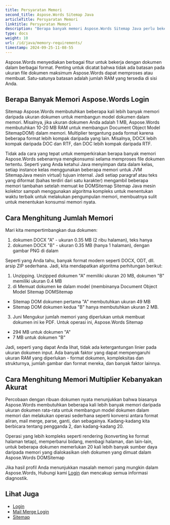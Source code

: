 ```yaml
---
title: Persyaratan Memori
second_title: Aspose.Words Sitemap Java
articleTitle: Persyaratan Memori
linktitle: Persyaratan Memori
description: "Berapa banyak memori Aspose.Words Sitemap Java perlu bekerja dengan dokumen? Pelajari detailnya."
type: docs
weight: 10
url: /id/java/memory-requirements/
timestamp: 2024-09-25-11-08-55
---
```


Aspose.Words menyediakan berbagai fitur untuk bekerja dengan dokumen dalam berbagai format. Penting untuk dicatat bahwa tidak ada batasan pada ukuran file dokumen maksimum Aspose.Words dapat memproses atau membuat. Satu-satunya batasan adalah jumlah RAM yang tersedia di sisi Anda.

## Berapa Banyak Memori Aspose.Words Login

Sitemap Aspose.Words membutuhkan beberapa kali lebih banyak memori daripada ukuran dokumen untuk membangun model dokumen dalam memori. Misalnya, jika ukuran dokumen Anda adalah 1 MB, Aspose.Words membutuhkan 10-20 MB RAM untuk membangun Document Object Model SitemapDOM) dalam memori. Multiplier tergantung pada format karena beberapa format lebih kompak daripada yang lain. Misalnya, DOCX lebih kompak daripada DOC dan RTF, dan DOC lebih kompak daripada RTF.

Tidak ada cara yang tepat untuk memperkirakan berapa banyak memori Aspose.Words sebenarnya mengkonsumsi selama memproses file dokumen tertentu. Seperti yang Anda ketahui Java menyimpan data dalam kelas, setiap instance kelas menggunakan beberapa memori untuk JVM SitemapJava mesin virtual) tujuan internal. Jadi setiap paragraf atau teks yang diformat (bahas terdiri dari satu karakter) mengambil beberapa memori tambahan setelah memuat ke DOMSitemap Sitemap Java mesin kolektor sampah menggunakan algoritma kompleks untuk menentukan waktu terbaik untuk melakukan pengumpulan memori, membuatnya sulit untuk menentukan konsumsi memori nyata.

## Cara Menghitung Jumlah Memori

Mari kita mempertimbangkan dua dokumen:

1. dokumen DOCX "A" - ukuran 0.35 MB (2 ribu halaman), teks hanya
2. dokumen DOCX "B" - ukuran 0.35 MB (hanya 1 halaman), dengan gambar PNG di dalam

Seperti yang Anda tahu, banyak format modern seperti DOCX, ODT, dll. arsip ZIP sederhana. Jadi, kita mendapatkan algoritma perhitungan berikut:
1. Unzipping. Unzipped dokumen "A" memiliki ukuran 20 MB, dokumen "B" memiliki ukuran 0.4 MB
2. di Memuat dokumen ke dalam model (membinanya Document Object Model Sitemap DOMSitemap
* Sitemap DOM dokumen pertama "A" membutuhkan ukuran 49 MB
* Sitemap DOM dokumen kedua "B" hanya membutuhkan ukuran 2 MB.
3. Juni Mengukur jumlah memori yang diperlukan untuk membuat dokumen ini ke PDF. Untuk operasi ini, Aspose.Words Sitemap
  * 294 MB untuk dokumen "A"
  * 7 MB untuk dokumen "B"

Jadi, seperti yang dapat Anda lihat, tidak ada ketergantungan linier pada ukuran dokumen input. Ada banyak faktor yang dapat mempengaruhi ukuran RAM yang diperlukan - format dokumen, kompleksitas dan strukturnya, jumlah gambar dan format mereka, dan banyak faktor lainnya.

## Cara Menghitung Memori Multiplier Kebanyakan Akurat

Percobaan dengan ribuan dokumen nyata menunjukkan bahwa biasanya Aspose.Words membutuhkan beberapa kali lebih banyak memori daripada ukuran dokumen rata-rata untuk membangun model dokumen dalam memori dan melakukan operasi sederhana seperti konversi antara format aliran, mail merge, parse, ganti, dan sebagainya. Kadang-kadang kita berbicara tentang pengganda 2, dan kadang-kadang 20.

Operasi yang lebih kompleks seperti rendering (konverting ke format halaman tetap), memperbarui bidang, membagi halaman, dan lain-lain, untuk beberapa dokumen memerlukan 20 kali lebih banyak sumber daya daripada memori yang dialokasikan oleh dokumen yang dimuat dalam Aspose.Words DOMSitemap

Jika hasil profil Anda menunjukkan masalah memori yang mungkin dalam Aspose.Words, Hubungi kami [Login](/words/id/java/technical-support/) dan mencakup semua informasi diagnostik.

## Lihat Juga

* [Login](/words/id/java/rendering/)
* [Mail Merge Login](/words/java/mail-merge-and-reporting/)
* [Sitemap](/words/id/java/working-with-fields/)
